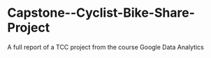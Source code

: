 # Capstone--Cyclist-Bike-Share-Project
A full report of a TCC project from the course Google Data Analytics
